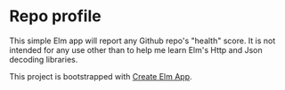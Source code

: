 # Repo profile

This simple Elm app will report any Github repo's "health" score.
It is not intended for any use other than to help me learn Elm's Http and Json decoding libraries.

This project is bootstrapped with [Create Elm App](https://github.com/halfzebra/create-elm-app).
